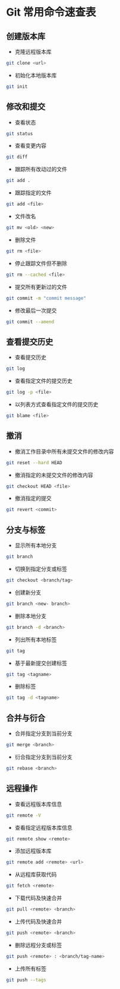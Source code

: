 # Git 常用命令速查表
## 创建版本库
- 克隆远程版本库
``` sh
git clone <url>
```
- 初始化本地版本库
``` sh
git init
```
## 修改和提交
- 查看状态
``` sh
git status
```
- 查看变更内容
``` sh
git diff
```
- 跟踪所有改动过的文件
``` sh
git add .
```
- 跟踪指定的文件
``` sh
git add <file>
```
- 文件改名
``` sh
git mv <old> <new>
```
- 删除文件
``` sh
git rm <file>
```
- 停止跟踪文件但不删除
``` sh
git rm --cached <file>
```
- 提交所有更新过的文件
``` sh
git commit -m "commit message"
```
- 修改最后一次提交
``` sh
git commit --amend 
```
## 查看提交历史
- 查看提交历史
``` sh
git log
```
- 查看指定文件的提交历史
``` sh
git log -p <file>
```
- 以列表方式查看指定文件的提交历史
``` sh
git blame <file>
```
## 撤消
- 撤消工作目录中所有未提交文件的修改内容
``` sh
git reset --hard HEAD
```
- 撤消指定的未提交文件的修改内容
``` sh
git checkout HEAD <file>
```
- 撤消指定的提交
``` sh
git revert <commit>
```
## 分支与标签
- 显示所有本地分支
``` sh
git branch
```
- 切换到指定分支或标签
``` sh
git checkout <branch/tag>
```
- 创建新分支
``` sh
git branch <new- branch>
```
- 删除本地分支
``` sh
git branch -d <branch>
```
- 列出所有本地标签
``` sh
git tag
```
- 基于最新提交创建标签
``` sh
git tag <tagname>
```
- 删除标签
``` sh
git tag -d <tagname>
```
## 合并与衍合
- 合并指定分支到当前分支
``` sh
git merge <branch>
```
- 衍合指定分支到当前分支
``` sh
git rebase <branch>
```
## 远程操作
- 查看远程版本库信息
``` sh
git remote -V
```
- 查看指定远程版本库信息
``` sh
git remote show <remote>
```
- 添加远程版本库
``` sh
git remote add <remote> <url>
```
- 从远程库获取代码
``` sh
git fetch <remote>
```
- 下载代码及快速合并
``` sh
git pull <remote> <branch>
```
- 上传代码及快速合并
``` sh
git push <remote> <branch>
```
- 删除远程分支或标签
``` sh
git push <remote> : <branch/tag-name>
```
- 上传所有标签
``` sh
git push --tags
```